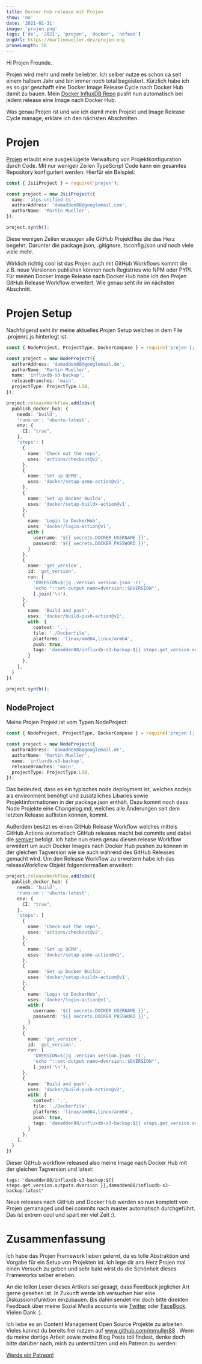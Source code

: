 ```yaml
---
title: Docker Hub release mit Projen
show: 'no'
date: '2021-01-31'
image: 'projen.png'
tags: ['de', '2021', 'projen', 'docker', 'nofeed']
engUrl: https://martinmueller.dev/projen-eng
pruneLength: 50
---
```


Hi Projen Freunde.

Projen wird mehr und mehr beliebter. Ich selber nutze es schon ca seit einem halbem Jahr und bin immer noch total begeistert. Kürzlich habe ich es so gar geschafft eine Docker Image Release Cycle nach Docker Hub damit zu bauen. Mein [Docker InfluxDB Repo](https://github.com/mmuller88/influxdb-s3-backup) pusht nun automatisch bei jedem release eine Image nach Docker Hub.

Was genau Projen ist und wie ich damit mein Projekt und Image Release Cycle manage, erkläre ich den nächsten Abschnitten.

# Projen
[Projen](https://github.com/projen/projen) erlaubt eine ausgeklügelte Verwaltung von Projektkonfiguration durch Code. Mit nur wenigen Zeilen TypeScript Code kann ein gesamtes Repository konfiguriert werden. Hierfür ein Beispiel:

```ts
const { JsiiProject } = require('projen');

const project = new JsiiProject({
  name: 'alps-unified-ts',
  authorAddress: 'damadden88@googlemail.com',
  authorName: 'Martin Mueller',
});

project.synth();
```

Diese wenigen Zeilen erzeugen alle GitHub Projektfiles die das Herz begehrt. Darunter die package.json, .gitignore, tsconfig.json und noch viele viele mehr.

Wirklich richtig cool ist das Projen auch mit GitHub Workflows kommt die z.B. neue Versionen publishen können nach Registries wie NPM oder PYPI. Für meinen Docker Image Release nach Docker Hub habe ich den Projen GitHub Release Workflow erweitert. Wie genau seht ihr im nächsten Abschnitt.

# Projen Setup
Nachfolgend seht ihr meine aktuelles Projen Setup welches in dem File .projenrc.js hinterlegt ist.

```ts
const { NodeProject, ProjectType, DockerCompose } = require('projen');

const project = new NodeProject({
  authorAddress: 'damadden88@googlemail.de',
  authorName: 'Martin Mueller',
  name: 'influxdb-s3-backup',
  releaseBranches: 'main',
  projectType: ProjectType.LIB,
});

project.releaseWorkflow.addJobs({
  publish_docker_hub: {
    needs: 'build',
    'runs-on': 'ubuntu-latest',
    env: {
      CI: "true",
    },
    'steps': [
      {
        name: 'Check out the repo',
        uses: 'actions/checkout@v2',
      },
      {
        name: 'Set up QEMU',
        uses: 'docker/setup-qemu-action@v1',
      },
      {
        name: 'Set up Docker Buildx',
        uses: 'docker/setup-buildx-action@v1',
      },
      {
        name: 'Login to DockerHub',
        uses: 'docker/login-action@v1',
        with:{
          username: '${{ secrets.DOCKER_USERNAME }}',
          password: '${{ secrets.DOCKER_PASSWORD }}',
        }
      },
      {
        name: 'get_version',
        id: 'get_version',
        run: [
          'DVERSION=$(jq .version version.json -r)',
          'echo "::set-output name=dversion::$DVERSION"',
          ].join('\n'),
      },
      {
        name: 'Build and push',
        uses: 'docker/build-push-action@v2',
        with: {
          context: '.',
          file: './Dockerfile',
          platforms: 'linux/amd64,linux/arm64',
          push: true,
          tags: 'damadden88/influxdb-s3-backup:${{ steps.get_version.outputs.dversion }},damadden88/influxdb-s3-backup:latest'
        }
      },
    ],
  }
})

project.synth();

```

## NodeProject
Meine Projen Projekt ist vom Typen NodeProject:
```ts
const { NodeProject, ProjectType, DockerCompose } = require('projen');

const project = new NodeProject({
  authorAddress: 'damadden88@googlemail.de',
  authorName: 'Martin Mueller',
  name: 'influxdb-s3-backup',
  releaseBranches: 'main',
  projectType: ProjectType.LIB,
});
```

Das bedeuted, dass es ein typisches node deployment ist, welches nodejs als environment benötigt und zusätzliches Libaries sowie Projektinformationen in der package.json enthält. Dazu kommt noch dass Node Projekte eine Changelog.md, welches alle Änderungen seit dem letzten Release auflisten können, kommt.

Außerdem besitzt es einen GitHub Release Workflow welches mittels GitHub Actions automatisch GitHub releases macht bei commits und dabei die [semver](https://semver.org) befolgt. Ich habe nun eben genau diesen release Workflow erweitert um auch Docker Images nach Docker Hub pushen zu können in der gleichen Tagversion wie sie auch während des GitHub Releases gemacht wird. Um den Release Workflow zu erweitern habe ich das releaseWorkflow Objekt folgendermaßen erweitert:

```ts
project.releaseWorkflow.addJobs({
  publish_docker_hub: {
    needs: 'build',
    'runs-on': 'ubuntu-latest',
    env: {
      CI: "true",
    },
    'steps': [
      {
        name: 'Check out the repo',
        uses: 'actions/checkout@v2',
      },
      {
        name: 'Set up QEMU',
        uses: 'docker/setup-qemu-action@v1',
      },
      {
        name: 'Set up Docker Buildx',
        uses: 'docker/setup-buildx-action@v1',
      },
      {
        name: 'Login to DockerHub',
        uses: 'docker/login-action@v1',
        with:{
          username: '${{ secrets.DOCKER_USERNAME }}',
          password: '${{ secrets.DOCKER_PASSWORD }}',
        }
      },
      {
        name: 'get_version',
        id: 'get_version',
        run: [
          'DVERSION=$(jq .version version.json -r)',
          'echo "::set-output name=dversion::$DVERSION"',
          ].join('\n'),
      },
      {
        name: 'Build and push',
        uses: 'docker/build-push-action@v2',
        with: {
          context: '.',
          file: './Dockerfile',
          platforms: 'linux/amd64,linux/arm64',
          push: true,
          tags: 'damadden88/influxdb-s3-backup:${{ steps.get_version.outputs.dversion }},damadden88/influxdb-s3-backup:latest'
        }
      },
    ],
  }
})
```

Dieser GitHub workflow released also meine Image nach Docker Hub mit der gleichen Tagversion und latest:

```
tags: 'damadden88/influxdb-s3-backup:${{ steps.get_version.outputs.dversion }},damadden88/influxdb-s3-backup:latest'
```

Neue releases nach GitHub und Docker Hub werden so nun komplett von Projen gemanaged und bei commits nach master automatisch durchgeführt. Das ist extrem cool und spart mir viel Zeit :).

# Zusammenfassung
Ich habe das Projen Framework lieben gelernt, da es tolle Abstraktion und Vorgabe für ein Setup von Projekten ist. Ich lege dir ans Herz Projen mal einen Versuch zu geben und sehr bald wirst du die Schönheit dieses Frameworks selber erleben.

An die tollen Leser dieses Artikels sei gesagt, dass Feedback jeglicher Art gerne gesehen ist. In Zukunft werde ich versuchen hier eine Diskussionsfunktion einzubauen. Bis dahin sendet mir doch bitte direkten Feedback über meine Sozial Media accounts wie [Twitter](https://twitter.com/MartinMueller_) oder [FaceBook](https://www.facebook.com/martin.muller.10485). Vielen Dank :).

Ich liebe es an Content Management Open Source Projekte zu arbeiten. Vieles kannst du bereits frei nutzen auf www.github.com/mmuller88 . Wenn du meine dortige Arbeit sowie meine Blog Posts toll findest, denke doch bitte darüber nach, mich zu unterstützen und ein Patreon zu werden:

<a href="https://www.patreon.com/bePatron?u=29010217" data-patreon-widget-type="become-patron-button">Werde ein Patreon!</a><script async src="https://c6.patreon.com/becomePatronButton.bundle.js"></script>